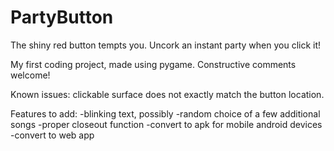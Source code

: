 # PartyButton
 The shiny red button tempts you. Uncork an instant party when you click it!

My first coding project, made using pygame. Constructive comments welcome!

Known issues: clickable surface does not exactly match the button location.

Features to add: 
-blinking text, possibly
-random choice of a few additional songs
-proper closeout function
-convert to apk for mobile android devices
-convert to web app